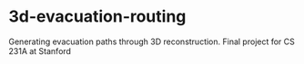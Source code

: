 # 3d-evacuation-routing
Generating evacuation paths through 3D reconstruction. Final project for CS 231A at Stanford
